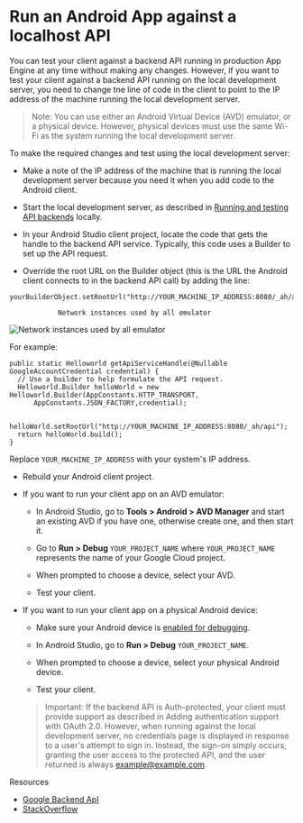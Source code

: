 # Run an Android App against a localhost API
You can test your client against a backend API running in production App Engine at any time without making any changes. However, if you want to test your client against a backend API running on the local development server, you need to change tne line of code in the client to point to the IP address of the machine running the local development server.

>Note: You can use either an Android Virtual Device (AVD) emulator, or a physical device. However, physical devices must use the same Wi-Fi as the system running the local development server.

To make the required changes and test using the local development server:

- Make a note of the IP address of the machine that is running the local development server because you need it when you add code to the Android client.

- Start the local development server, as described in [Running and testing API backends](https://cloud.google.com/endpoints/docs/frameworks/java/test-deploy#gradle_1) locally.

- In your Android Studio client project, locate the code that gets the handle to the backend API service. Typically, this code uses a Builder to set up the API request.

- Override the root URL on the Builder object (this is the URL the Android client connects to in the backend API call) by adding the line:

```
yourBuilderObject.setRootUrl("http://YOUR_MACHINE_IP_ADDRESS:8080/_ah/api");
```
                Network instances used by all emulator
![Network instances used by all emulator](https://i.stack.imgur.com/m9eBE.png)

For example:

```
public static Helloworld getApiServiceHandle(@Nullable GoogleAccountCredential credential) {
  // Use a builder to help formulate the API request.
  Helloworld.Builder helloWorld = new Helloworld.Builder(AppConstants.HTTP_TRANSPORT,
      AppConstants.JSON_FACTORY,credential);

  helloWorld.setRootUrl("http://YOUR_MACHINE_IP_ADDRESS:8080/_ah/api");
  return helloWorld.build();
}
```
Replace ```YOUR_MACHINE_IP_ADDRESS``` with your system's IP address.

- Rebuild your Android client project.
- If you want to run your client app on an AVD emulator:

     - In Android Studio, go to **Tools > Android > AVD Manager** and start an existing AVD if you have one, otherwise create one, and then start it.

    - Go to **Run > Debug** ```YOUR_PROJECT_NAME``` where ```YOUR_PROJECT_NAME``` represents the name of your Google Cloud project.
    - When prompted to choose a device, select your AVD.
    - Test your client.
- If you want to run your client app on a physical Android device:

     -  Make sure your Android device is [enabled for debugging](http://developer.android.com/tools/device.html#setting-up).

     - In Android Studio, go to **Run > Debug** ```YOUR_PROJECT_NAME```.

     - When prompted to choose a device, select your physical Android device.
     - Test your client.

     >Important: If the backend API is Auth-protected, your client must provide support as described in Adding authentication support with OAuth 2.0. However, when running against the local development server, no credentials page is displayed in response to a user's attempt to sign in. Instead, the sign-on simply occurs, granting the user access to the protected API, and the user returned is always example@example.com.

Resources

- [Google Backend ApI](https://cloud.google.com/endpoints/docs/frameworks/java/calling-from-android)
- [StackOverflow](https://stackoverflow.com/questions/5806220/how-to-connect-to-my-http-localhost-web-server-from-android-emulator)